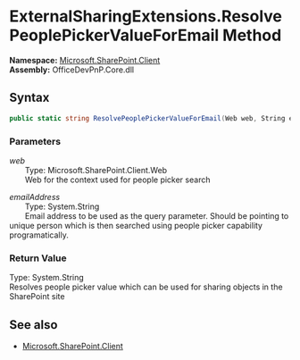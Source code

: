 # ExternalSharingExtensions.ResolvePeoplePickerValueForEmail Method  
  

**Namespace:** [Microsoft.SharePoint.Client](Microsoft.SharePoint.Client.md)  
**Assembly:** OfficeDevPnP.Core.dll  
## Syntax
```C#
public static string ResolvePeoplePickerValueForEmail(Web web, String emailAddress)
```
### Parameters
*web*  
&emsp;&emsp;Type: Microsoft.SharePoint.Client.Web  
&emsp;&emsp;Web for the context used for people picker search  
  
*emailAddress*  
&emsp;&emsp;Type: System.String  
&emsp;&emsp;Email address to be used as the query parameter. Should be pointing to unique person which is then searched using people picker capability programatically.  
  
### Return Value
Type: System.String  
Resolves people picker value which can be used for sharing objects in the SharePoint site

## See also
- [Microsoft.SharePoint.Client](Microsoft.SharePoint.Client.md)
